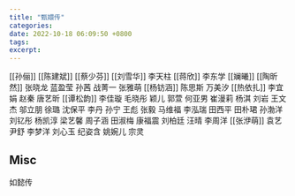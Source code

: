 ```yaml
---
title: "甄嬛传"
categories: 
date: 2022-10-18 06:09:50 +0800
tags: 
excerpt: 
---
```




[[孙俪]]
[[陈建斌]]
[[蔡少芬]]
[[刘雪华]]
李天柱
[[蒋欣]]
李东学
[[斓曦]]
[[陶昕然]]
张晓龙
蓝盈莹
孙茜
战菁一
张雅萌
[[杨钫涵]]
陈思斯
万美汐
[[热依扎]]
李宜娟
赵秦
唐艺昕
[[谭松韵]]
李佳璇
毛晓彤
颖儿
郭萱
何亚男
崔漫莉
杨淇
刘岩
王文杰
邬立朋
徐璐
沈保平
李丹
孙宁
王彪
张毅
马维福
李泓瑞
田西平
田朴珺
孙渤洋
刘钇彤
杨凯淳
梁艺馨
周子涵
田淑梅
康福震
刘柏廷
汪晴
李周洋
[[张洢萌]]
袁艺
尹舒
李梦洋
刘心玉
纪姿含
姚婉儿
宗灵



## Misc

如懿传




